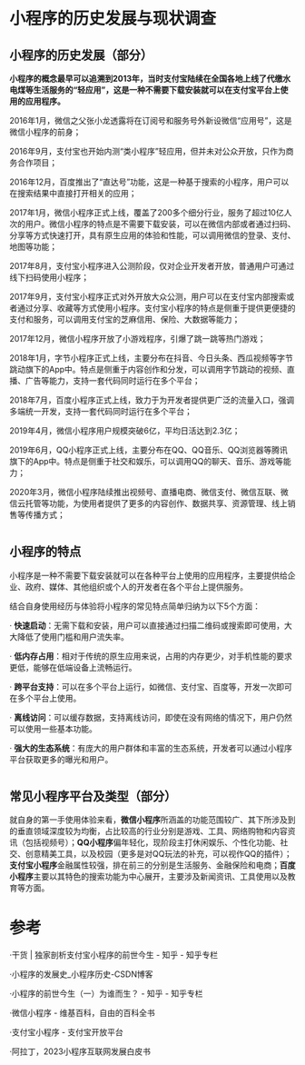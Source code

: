 # 小程序的历史发展与现状调查


## 小程序的历史发展（部分）

**小程序的概念最早可以追溯到2013年，当时支付宝陆续在全国各地上线了代缴水电煤等生活服务的“轻应用”，这是一种不需要下载安装就可以在支付宝平台上使用的应用程序。**

2016年1月，微信之父张小龙透露将在订阅号和服务号外新设微信“应用号”，这是微信小程序的前身；

2016年9月，支付宝也开始内测“类小程序”轻应用，但并未对公众开放，只作为商务合作项目；

2016年12月，百度推出了“直达号”功能，这是一种基于搜索的小程序，用户可以在搜索结果中直接打开相关的应用；

2017年1月，微信小程序正式上线，覆盖了200多个细分行业，服务了超过10亿人次的用户。微信小程序的特点是不需要下载安装，可以在微信内部或者通过扫码、分享等方式快速打开，具有原生应用的体验和性能，可以调用微信的登录、支付、地图等功能；

2017年8月，支付宝小程序进入公测阶段，仅对企业开发者开放，普通用户可通过线下扫码使用小程序；

2017年9月，支付宝小程序正式对外开放大众公测，用户可以在支付宝内部搜索或者通过分享、收藏等方式使用小程序。支付宝小程序的特点是侧重于提供更便捷的支付和服务，可以调用支付宝的芝麻信用、保险、大数据等能力；

2017年12月，微信小程序开放了小游戏程序，引爆了跳一跳等热门游戏；

2018年1月，字节小程序正式上线，主要分布在抖音、今日头条、西瓜视频等字节跳动旗下的App中。特点是侧重于内容创作和分发，可以调用字节跳动的视频、直播、广告等能力，支持一套代码同时运行在多个平台；

2018年7月，百度小程序正式上线，致力于为开发者提供更广泛的流量入口，强调多端统一开发，支持一套代码同时运行在多个平台；

2019年4月，微信小程序用户规模突破6亿，平均日活达到2.3亿；

2019年6月，QQ小程序正式上线，主要分布在QQ、QQ音乐、QQ浏览器等腾讯旗下的App中。特点是侧重于社交和娱乐，可以调用QQ的聊天、音乐、游戏等能力；

2020年3月，微信小程序陆续推出视频号、直播电商、微信支付、微信互联、微信云托管等功能，为使用者提供了更多的内容创作、数据共享、资源管理、线上销售等传播方式；


# 

## 小程序的特点
小程序是一种不需要下载安装就可以在各种平台上使用的应用程序，主要提供给企业、政府、媒体、其他组织或个人的开发者在各个平台上提供服务。

结合自身使用经历与体验将小程序的常见特点简单归纳为以下5个方面：

· **快速启动**：无需下载和安装，用户可以直接通过扫描二维码或搜索即可使用，大大降低了使用门槛和用户流失率。

· **低内存占用**：相对于传统的原生应用来说，占用的内存更少，对手机性能的要求更低，能够在低端设备上流畅运行。

· **跨平台支持**：可以在多个平台上运行，如微信、支付宝、百度等，开发一次即可在多个平台上使用。

· **离线访问**：可以缓存数据，支持离线访问，即使在没有网络的情况下，用户仍然可以使用一些基本功能。

· **强大的生态系统**：有庞大的用户群体和丰富的生态系统，开发者可以通过小程序平台获取更多的曝光和用户。

# 

## 常见小程序平台及类型（部分）
就自身的第一手使用体验来看，**微信小程序**所涵盖的功能范围较广、其下所涉及到的垂直领域深度较为均衡，占比较高的行业分别是游戏、工具、网络购物和内容资讯（包括视频号）；**QQ小程序**偏年轻化，现阶段主打休闲娱乐、个性化功能、社交、创意精美工具，以及校园（更多是对QQ玩法的补充，可以视作QQ的插件）；**支付宝小程序**金融属性较强，排在前三的分别是生活服务、金融保险和电商；**百度小程序**主要以其特色的搜索功能为中心展开，主要涉及新闻资讯、工具使用以及教育等方面。



# 参考
·干货 | 独家剖析支付宝小程序的前世今生 - 知乎 - 知乎专栏 

·小程序的发展史_小程序历史-CSDN博客

·小程序的前世今生（一）为谁而生？ - 知乎 - 知乎专栏

·微信小程序 - 维基百科，自由的百科全书

·支付宝小程序 - 支付宝开放平台

·阿拉丁，2023小程序互联网发展白皮书
